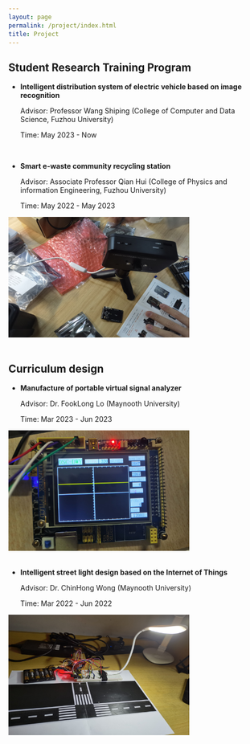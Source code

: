 ```yaml
---
layout: page
permalink: /project/index.html
title: Project
---
```



## Student Research Training Program

- **Intelligent distribution system of electric vehicle based on image recognition**

  Advisor: Professor Wang Shiping (College of Computer and Data Science, Fuzhou University)

  Time: May 2023 - Now

<br>

- **Smart e-waste community recycling station**
  
  Advisor: Associate Professor Qian Hui (College of Physics and information Engineering, Fuzhou University)

  Time: May 2022 - May 2023

<div>
<img src="/images/zp4.jpg"class="floatpic" width="360" height="240">
</div>
<br>

## Curriculum design

- **Manufacture of portable virtual signal analyzer**

  Advisor: Dr. FookLong Lo (Maynooth University)

  Time: Mar 2023 - Jun 2023

<div>
<img src="/images/zp3.jpg"class="floatpic" width="360" height="240">
</div>
<br>

- **Intelligent street light design based on the Internet of Things**
  
  Advisor: Dr. ChinHong Wong (Maynooth University)

  Time: Mar 2022 - Jun 2022

<div>
<img src="/images/zpa.jpg"class="floatpic" width="360" height="240">
</div>
<br>
